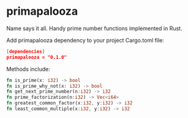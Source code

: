 # primapalooza
Name says it all.  Handy prime number functions implemented in Rust.

Add primapalooza dependency to your project Cargo.toml file:
```json
[dependencies]
primapalooza = "0.1.0"
```

Methods include:
```rust
fn is_prime(x: i32) -> bool
fn is_prime_why_not(x: i32) -> bool
fn get_next_prime_number(n:i32) -> i32
fn prime_factorization(n:i32) -> Vec<i64>
fn greatest_common_factor(x:i32, y:i32) -> i32
fn least_common_multiple(x:i32, y:i32) -> i32
```
